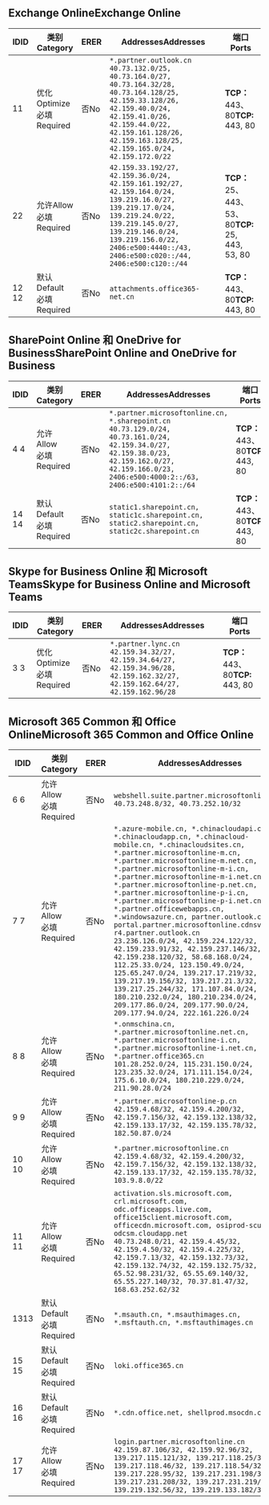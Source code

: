 <!--THIS FILE IS AUTOMATICALLY GENERATED. MANUAL CHANGES WILL BE OVERWRITTEN.-->
<!--Please contact the Office 365 Endpoints team with any questions.-->
<!--China endpoints version 2020062900-->
<!--File generated 2020-07-06 08:00:09.8520-->

## <a name="exchange-online"></a><span data-ttu-id="45e2d-101">Exchange Online</span><span class="sxs-lookup"><span data-stu-id="45e2d-101">Exchange Online</span></span>

<span data-ttu-id="45e2d-102">ID</span><span class="sxs-lookup"><span data-stu-id="45e2d-102">ID</span></span> | <span data-ttu-id="45e2d-103">类别</span><span class="sxs-lookup"><span data-stu-id="45e2d-103">Category</span></span> | <span data-ttu-id="45e2d-104">ER</span><span class="sxs-lookup"><span data-stu-id="45e2d-104">ER</span></span> | <span data-ttu-id="45e2d-105">Addresses</span><span class="sxs-lookup"><span data-stu-id="45e2d-105">Addresses</span></span> | <span data-ttu-id="45e2d-106">端口</span><span class="sxs-lookup"><span data-stu-id="45e2d-106">Ports</span></span>
-- | -------------------- | -- | ---------------------------------------------------------------------------------------------------------------------------------------------------------------------------------------------------------------------------------------------- | ------------------------
<span data-ttu-id="45e2d-107">1</span><span class="sxs-lookup"><span data-stu-id="45e2d-107">1</span></span> | <span data-ttu-id="45e2d-108">优化</span><span class="sxs-lookup"><span data-stu-id="45e2d-108">Optimize</span></span><BR><span data-ttu-id="45e2d-109">必填</span><span class="sxs-lookup"><span data-stu-id="45e2d-109">Required</span></span> | <span data-ttu-id="45e2d-110">否</span><span class="sxs-lookup"><span data-stu-id="45e2d-110">No</span></span> | `*.partner.outlook.cn`<BR>`40.73.132.0/25, 40.73.164.0/27, 40.73.164.32/28, 40.73.164.128/25, 42.159.33.128/26, 42.159.40.0/24, 42.159.41.0/26, 42.159.44.0/22, 42.159.161.128/26, 42.159.163.128/25, 42.159.165.0/24, 42.159.172.0/22` | <span data-ttu-id="45e2d-111">**TCP：** 443、80</span><span class="sxs-lookup"><span data-stu-id="45e2d-111">**TCP:** 443, 80</span></span>
<span data-ttu-id="45e2d-112">2</span><span class="sxs-lookup"><span data-stu-id="45e2d-112">2</span></span> | <span data-ttu-id="45e2d-113">允许</span><span class="sxs-lookup"><span data-stu-id="45e2d-113">Allow</span></span><BR><span data-ttu-id="45e2d-114">必填</span><span class="sxs-lookup"><span data-stu-id="45e2d-114">Required</span></span> | <span data-ttu-id="45e2d-115">否</span><span class="sxs-lookup"><span data-stu-id="45e2d-115">No</span></span> | `42.159.33.192/27, 42.159.36.0/24, 42.159.161.192/27, 42.159.164.0/24, 139.219.16.0/27, 139.219.17.0/24, 139.219.24.0/22, 139.219.145.0/27, 139.219.146.0/24, 139.219.156.0/22, 2406:e500:4440::/43, 2406:e500:c020::/44, 2406:e500:c120::/44` | <span data-ttu-id="45e2d-116">**TCP：** 25、443、53、80</span><span class="sxs-lookup"><span data-stu-id="45e2d-116">**TCP:** 25, 443, 53, 80</span></span>
<span data-ttu-id="45e2d-117">12 </span><span class="sxs-lookup"><span data-stu-id="45e2d-117">12</span></span> | <span data-ttu-id="45e2d-118">默认</span><span class="sxs-lookup"><span data-stu-id="45e2d-118">Default</span></span><BR><span data-ttu-id="45e2d-119">必填</span><span class="sxs-lookup"><span data-stu-id="45e2d-119">Required</span></span> | <span data-ttu-id="45e2d-120">否</span><span class="sxs-lookup"><span data-stu-id="45e2d-120">No</span></span> | `attachments.office365-net.cn` | <span data-ttu-id="45e2d-121">**TCP：** 443、80</span><span class="sxs-lookup"><span data-stu-id="45e2d-121">**TCP:** 443, 80</span></span>

## <a name="sharepoint-online-and-onedrive-for-business"></a><span data-ttu-id="45e2d-122">SharePoint Online 和 OneDrive for Business</span><span class="sxs-lookup"><span data-stu-id="45e2d-122">SharePoint Online and OneDrive for Business</span></span>

<span data-ttu-id="45e2d-123">ID</span><span class="sxs-lookup"><span data-stu-id="45e2d-123">ID</span></span> | <span data-ttu-id="45e2d-124">类别</span><span class="sxs-lookup"><span data-stu-id="45e2d-124">Category</span></span> | <span data-ttu-id="45e2d-125">ER</span><span class="sxs-lookup"><span data-stu-id="45e2d-125">ER</span></span> | <span data-ttu-id="45e2d-126">Addresses</span><span class="sxs-lookup"><span data-stu-id="45e2d-126">Addresses</span></span> | <span data-ttu-id="45e2d-127">端口</span><span class="sxs-lookup"><span data-stu-id="45e2d-127">Ports</span></span>
-- | ------------------- | -- | --------------------------------------------------------------------------------------------------------------------------------------------------------------------------------------------------- | ----------------
<span data-ttu-id="45e2d-128">4 </span><span class="sxs-lookup"><span data-stu-id="45e2d-128">4</span></span> | <span data-ttu-id="45e2d-129">允许</span><span class="sxs-lookup"><span data-stu-id="45e2d-129">Allow</span></span><BR><span data-ttu-id="45e2d-130">必填</span><span class="sxs-lookup"><span data-stu-id="45e2d-130">Required</span></span> | <span data-ttu-id="45e2d-131">否</span><span class="sxs-lookup"><span data-stu-id="45e2d-131">No</span></span> | `*.partner.microsoftonline.cn, *.sharepoint.cn`<BR>`40.73.129.0/24, 40.73.161.0/24, 42.159.34.0/27, 42.159.38.0/23, 42.159.162.0/27, 42.159.166.0/23, 2406:e500:4000:2::/63, 2406:e500:4101:2::/64` | <span data-ttu-id="45e2d-132">**TCP：** 443、80</span><span class="sxs-lookup"><span data-stu-id="45e2d-132">**TCP:** 443, 80</span></span>
<span data-ttu-id="45e2d-133">14 </span><span class="sxs-lookup"><span data-stu-id="45e2d-133">14</span></span> | <span data-ttu-id="45e2d-134">默认</span><span class="sxs-lookup"><span data-stu-id="45e2d-134">Default</span></span><BR><span data-ttu-id="45e2d-135">必填</span><span class="sxs-lookup"><span data-stu-id="45e2d-135">Required</span></span> | <span data-ttu-id="45e2d-136">否</span><span class="sxs-lookup"><span data-stu-id="45e2d-136">No</span></span> | `static1.sharepoint.cn, static1c.sharepoint.cn, static2.sharepoint.cn, static2c.sharepoint.cn` | <span data-ttu-id="45e2d-137">**TCP：** 443、80</span><span class="sxs-lookup"><span data-stu-id="45e2d-137">**TCP:** 443, 80</span></span>

## <a name="skype-for-business-online-and-microsoft-teams"></a><span data-ttu-id="45e2d-138">Skype for Business Online 和 Microsoft Teams</span><span class="sxs-lookup"><span data-stu-id="45e2d-138">Skype for Business Online and Microsoft Teams</span></span>

<span data-ttu-id="45e2d-139">ID</span><span class="sxs-lookup"><span data-stu-id="45e2d-139">ID</span></span> | <span data-ttu-id="45e2d-140">类别</span><span class="sxs-lookup"><span data-stu-id="45e2d-140">Category</span></span> | <span data-ttu-id="45e2d-141">ER</span><span class="sxs-lookup"><span data-stu-id="45e2d-141">ER</span></span> | <span data-ttu-id="45e2d-142">Addresses</span><span class="sxs-lookup"><span data-stu-id="45e2d-142">Addresses</span></span> | <span data-ttu-id="45e2d-143">端口</span><span class="sxs-lookup"><span data-stu-id="45e2d-143">Ports</span></span>
-- | -------------------- | -- | -------------------------------------------------------------------------------------------------------------------------------- | ----------------
<span data-ttu-id="45e2d-144">3 </span><span class="sxs-lookup"><span data-stu-id="45e2d-144">3</span></span> | <span data-ttu-id="45e2d-145">优化</span><span class="sxs-lookup"><span data-stu-id="45e2d-145">Optimize</span></span><BR><span data-ttu-id="45e2d-146">必填</span><span class="sxs-lookup"><span data-stu-id="45e2d-146">Required</span></span> | <span data-ttu-id="45e2d-147">否</span><span class="sxs-lookup"><span data-stu-id="45e2d-147">No</span></span> | `*.partner.lync.cn`<BR>`42.159.34.32/27, 42.159.34.64/27, 42.159.34.96/28, 42.159.162.32/27, 42.159.162.64/27, 42.159.162.96/28` | <span data-ttu-id="45e2d-148">**TCP：** 443、80</span><span class="sxs-lookup"><span data-stu-id="45e2d-148">**TCP:** 443, 80</span></span>

## <a name="microsoft-365-common-and-office-online"></a><span data-ttu-id="45e2d-149">Microsoft 365 Common 和 Office Online</span><span class="sxs-lookup"><span data-stu-id="45e2d-149">Microsoft 365 Common and Office Online</span></span>

<span data-ttu-id="45e2d-150">ID</span><span class="sxs-lookup"><span data-stu-id="45e2d-150">ID</span></span> | <span data-ttu-id="45e2d-151">类别</span><span class="sxs-lookup"><span data-stu-id="45e2d-151">Category</span></span> | <span data-ttu-id="45e2d-152">ER</span><span class="sxs-lookup"><span data-stu-id="45e2d-152">ER</span></span> | <span data-ttu-id="45e2d-153">Addresses</span><span class="sxs-lookup"><span data-stu-id="45e2d-153">Addresses</span></span> | <span data-ttu-id="45e2d-154">端口</span><span class="sxs-lookup"><span data-stu-id="45e2d-154">Ports</span></span>
-- | ------------------- | -- | ---------------------------------------------------------------------------------------------------------------------------------------------------------------------------------------------------------------------------------------------------------------------------------------------------------------------------------------------------------------------------------------------------------------------------------------------------------------------------------------------------------------------------------------------------------------------------------------------------------------------------------------------------------------------------------------------------------------------------------------------------------------------------------------------------------------------------------------------------------------------------- | ----------------
<span data-ttu-id="45e2d-155">6 </span><span class="sxs-lookup"><span data-stu-id="45e2d-155">6</span></span> | <span data-ttu-id="45e2d-156">允许</span><span class="sxs-lookup"><span data-stu-id="45e2d-156">Allow</span></span><BR><span data-ttu-id="45e2d-157">必填</span><span class="sxs-lookup"><span data-stu-id="45e2d-157">Required</span></span> | <span data-ttu-id="45e2d-158">否</span><span class="sxs-lookup"><span data-stu-id="45e2d-158">No</span></span> | `webshell.suite.partner.microsoftonline.cn`<BR>`40.73.248.8/32, 40.73.252.10/32` | <span data-ttu-id="45e2d-159">**TCP：** 443、80</span><span class="sxs-lookup"><span data-stu-id="45e2d-159">**TCP:** 443, 80</span></span>
<span data-ttu-id="45e2d-160">7 </span><span class="sxs-lookup"><span data-stu-id="45e2d-160">7</span></span> | <span data-ttu-id="45e2d-161">允许</span><span class="sxs-lookup"><span data-stu-id="45e2d-161">Allow</span></span><BR><span data-ttu-id="45e2d-162">必填</span><span class="sxs-lookup"><span data-stu-id="45e2d-162">Required</span></span> | <span data-ttu-id="45e2d-163">否</span><span class="sxs-lookup"><span data-stu-id="45e2d-163">No</span></span> | `*.azure-mobile.cn, *.chinacloudapi.cn, *.chinacloudapp.cn, *.chinacloud-mobile.cn, *.chinacloudsites.cn, *.partner.microsoftonline-m.cn, *.partner.microsoftonline-m.net.cn, *.partner.microsoftonline-m-i.cn, *.partner.microsoftonline-m-i.net.cn, *.partner.microsoftonline-p.net.cn, *.partner.microsoftonline-p-i.cn, *.partner.microsoftonline-p-i.net.cn, *.partner.officewebapps.cn, *.windowsazure.cn, partner.outlook.cn, portal.partner.microsoftonline.cdnsvc.com, r4.partner.outlook.cn`<BR>`23.236.126.0/24, 42.159.224.122/32, 42.159.233.91/32, 42.159.237.146/32, 42.159.238.120/32, 58.68.168.0/24, 112.25.33.0/24, 123.150.49.0/24, 125.65.247.0/24, 139.217.17.219/32, 139.217.19.156/32, 139.217.21.3/32, 139.217.25.244/32, 171.107.84.0/24, 180.210.232.0/24, 180.210.234.0/24, 209.177.86.0/24, 209.177.90.0/24, 209.177.94.0/24, 222.161.226.0/24` | <span data-ttu-id="45e2d-164">**TCP：** 443、80</span><span class="sxs-lookup"><span data-stu-id="45e2d-164">**TCP:** 443, 80</span></span>
<span data-ttu-id="45e2d-165">8 </span><span class="sxs-lookup"><span data-stu-id="45e2d-165">8</span></span> | <span data-ttu-id="45e2d-166">允许</span><span class="sxs-lookup"><span data-stu-id="45e2d-166">Allow</span></span><BR><span data-ttu-id="45e2d-167">必填</span><span class="sxs-lookup"><span data-stu-id="45e2d-167">Required</span></span> | <span data-ttu-id="45e2d-168">否</span><span class="sxs-lookup"><span data-stu-id="45e2d-168">No</span></span> | `*.onmschina.cn, *.partner.microsoftonline.net.cn, *.partner.microsoftonline-i.cn, *.partner.microsoftonline-i.net.cn, *.partner.office365.cn`<BR>`101.28.252.0/24, 115.231.150.0/24, 123.235.32.0/24, 171.111.154.0/24, 175.6.10.0/24, 180.210.229.0/24, 211.90.28.0/24` | <span data-ttu-id="45e2d-169">**TCP：** 443、80</span><span class="sxs-lookup"><span data-stu-id="45e2d-169">**TCP:** 443, 80</span></span>
<span data-ttu-id="45e2d-170">9 </span><span class="sxs-lookup"><span data-stu-id="45e2d-170">9</span></span> | <span data-ttu-id="45e2d-171">允许</span><span class="sxs-lookup"><span data-stu-id="45e2d-171">Allow</span></span><BR><span data-ttu-id="45e2d-172">必填</span><span class="sxs-lookup"><span data-stu-id="45e2d-172">Required</span></span> | <span data-ttu-id="45e2d-173">否</span><span class="sxs-lookup"><span data-stu-id="45e2d-173">No</span></span> | `*.partner.microsoftonline-p.cn`<BR>`42.159.4.68/32, 42.159.4.200/32, 42.159.7.156/32, 42.159.132.138/32, 42.159.133.17/32, 42.159.135.78/32, 182.50.87.0/24` | <span data-ttu-id="45e2d-174">**TCP：** 443、80</span><span class="sxs-lookup"><span data-stu-id="45e2d-174">**TCP:** 443, 80</span></span>
<span data-ttu-id="45e2d-175">10 </span><span class="sxs-lookup"><span data-stu-id="45e2d-175">10</span></span> | <span data-ttu-id="45e2d-176">允许</span><span class="sxs-lookup"><span data-stu-id="45e2d-176">Allow</span></span><BR><span data-ttu-id="45e2d-177">必填</span><span class="sxs-lookup"><span data-stu-id="45e2d-177">Required</span></span> | <span data-ttu-id="45e2d-178">否</span><span class="sxs-lookup"><span data-stu-id="45e2d-178">No</span></span> | `*.partner.microsoftonline.cn`<BR>`42.159.4.68/32, 42.159.4.200/32, 42.159.7.156/32, 42.159.132.138/32, 42.159.133.17/32, 42.159.135.78/32, 103.9.8.0/22` | <span data-ttu-id="45e2d-179">**TCP：** 443、80</span><span class="sxs-lookup"><span data-stu-id="45e2d-179">**TCP:** 443, 80</span></span>
<span data-ttu-id="45e2d-180">11 </span><span class="sxs-lookup"><span data-stu-id="45e2d-180">11</span></span> | <span data-ttu-id="45e2d-181">允许</span><span class="sxs-lookup"><span data-stu-id="45e2d-181">Allow</span></span><BR><span data-ttu-id="45e2d-182">必填</span><span class="sxs-lookup"><span data-stu-id="45e2d-182">Required</span></span> | <span data-ttu-id="45e2d-183">否</span><span class="sxs-lookup"><span data-stu-id="45e2d-183">No</span></span> | `activation.sls.microsoft.com, crl.microsoft.com, odc.officeapps.live.com, office15client.microsoft.com, officecdn.microsoft.com, osiprod-scus01-odcsm.cloudapp.net`<BR>`40.73.248.0/21, 42.159.4.45/32, 42.159.4.50/32, 42.159.4.225/32, 42.159.7.13/32, 42.159.132.73/32, 42.159.132.74/32, 42.159.132.75/32, 65.52.98.231/32, 65.55.69.140/32, 65.55.227.140/32, 70.37.81.47/32, 168.63.252.62/32` | <span data-ttu-id="45e2d-184">**TCP：** 443、80</span><span class="sxs-lookup"><span data-stu-id="45e2d-184">**TCP:** 443, 80</span></span>
<span data-ttu-id="45e2d-185">13</span><span class="sxs-lookup"><span data-stu-id="45e2d-185">13</span></span> | <span data-ttu-id="45e2d-186">默认</span><span class="sxs-lookup"><span data-stu-id="45e2d-186">Default</span></span><BR><span data-ttu-id="45e2d-187">必填</span><span class="sxs-lookup"><span data-stu-id="45e2d-187">Required</span></span> | <span data-ttu-id="45e2d-188">否</span><span class="sxs-lookup"><span data-stu-id="45e2d-188">No</span></span> | `*.msauth.cn, *.msauthimages.cn, *.msftauth.cn, *.msftauthimages.cn` | <span data-ttu-id="45e2d-189">**TCP：** 443、80</span><span class="sxs-lookup"><span data-stu-id="45e2d-189">**TCP:** 443, 80</span></span>
<span data-ttu-id="45e2d-190">15 </span><span class="sxs-lookup"><span data-stu-id="45e2d-190">15</span></span> | <span data-ttu-id="45e2d-191">默认</span><span class="sxs-lookup"><span data-stu-id="45e2d-191">Default</span></span><BR><span data-ttu-id="45e2d-192">必填</span><span class="sxs-lookup"><span data-stu-id="45e2d-192">Required</span></span> | <span data-ttu-id="45e2d-193">否</span><span class="sxs-lookup"><span data-stu-id="45e2d-193">No</span></span> | `loki.office365.cn` | <span data-ttu-id="45e2d-194">**TCP：** 443</span><span class="sxs-lookup"><span data-stu-id="45e2d-194">**TCP:** 443</span></span>
<span data-ttu-id="45e2d-195">16 </span><span class="sxs-lookup"><span data-stu-id="45e2d-195">16</span></span> | <span data-ttu-id="45e2d-196">默认</span><span class="sxs-lookup"><span data-stu-id="45e2d-196">Default</span></span><BR><span data-ttu-id="45e2d-197">必填</span><span class="sxs-lookup"><span data-stu-id="45e2d-197">Required</span></span> | <span data-ttu-id="45e2d-198">否</span><span class="sxs-lookup"><span data-stu-id="45e2d-198">No</span></span> | `*.cdn.office.net, shellprod.msocdn.com` | <span data-ttu-id="45e2d-199">**TCP：** 443</span><span class="sxs-lookup"><span data-stu-id="45e2d-199">**TCP:** 443</span></span>
<span data-ttu-id="45e2d-200">17 </span><span class="sxs-lookup"><span data-stu-id="45e2d-200">17</span></span> | <span data-ttu-id="45e2d-201">允许</span><span class="sxs-lookup"><span data-stu-id="45e2d-201">Allow</span></span><BR><span data-ttu-id="45e2d-202">必填</span><span class="sxs-lookup"><span data-stu-id="45e2d-202">Required</span></span> | <span data-ttu-id="45e2d-203">否</span><span class="sxs-lookup"><span data-stu-id="45e2d-203">No</span></span> | `login.partner.microsoftonline.cn`<BR>`42.159.87.106/32, 42.159.92.96/32, 139.217.115.121/32, 139.217.118.25/32, 139.217.118.46/32, 139.217.118.54/32, 139.217.228.95/32, 139.217.231.198/32, 139.217.231.208/32, 139.217.231.219/32, 139.219.132.56/32, 139.219.133.182/32` | <span data-ttu-id="45e2d-204">**TCP：** 443、80</span><span class="sxs-lookup"><span data-stu-id="45e2d-204">**TCP:** 443, 80</span></span>
